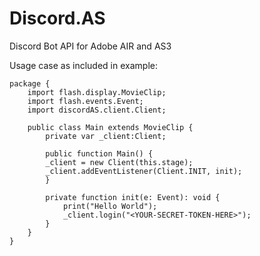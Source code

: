 # Discord.AS
Discord Bot API for Adobe AIR and AS3

Usage case as included in example:

```actionscript3
package {
	import flash.display.MovieClip;
	import flash.events.Event;
	import discordAS.client.Client;

	public class Main extends MovieClip {
		private var _client:Client;	

		public function Main() {
		_client = new Client(this.stage);
		_client.addEventListener(Client.INIT, init);
		}

		private function init(e: Event): void {
			print("Hello World");
			_client.login("<YOUR-SECRET-TOKEN-HERE>");
		}
	}
}
```
